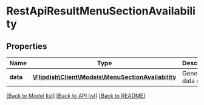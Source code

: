 # RestApiResultMenuSectionAvailability

## Properties
Name | Type | Description | Notes
------------ | ------------- | ------------- | -------------
**data** | [**\Flipdish\\Client\Models\MenuSectionAvailability**](MenuSectionAvailability.md) | Generic data object. | 

[[Back to Model list]](../README.md#documentation-for-models) [[Back to API list]](../README.md#documentation-for-api-endpoints) [[Back to README]](../README.md)


